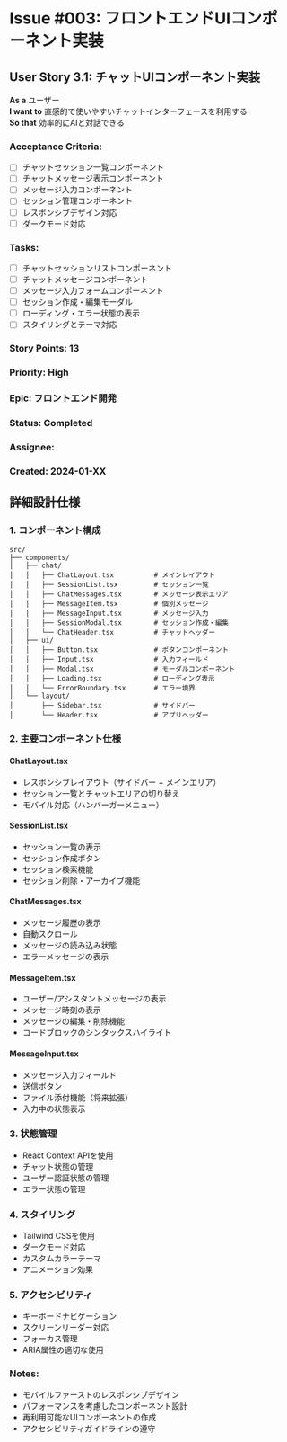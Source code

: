 # Issue #003: フロントエンドUIコンポーネント実装

## User Story 3.1: チャットUIコンポーネント実装

**As a** ユーザー  
**I want to** 直感的で使いやすいチャットインターフェースを利用する  
**So that** 効率的にAIと対話できる

### Acceptance Criteria:
- [ ] チャットセッション一覧コンポーネント
- [ ] チャットメッセージ表示コンポーネント
- [ ] メッセージ入力コンポーネント
- [ ] セッション管理コンポーネント
- [ ] レスポンシブデザイン対応
- [ ] ダークモード対応

### Tasks:
- [ ] チャットセッションリストコンポーネント
- [ ] チャットメッセージコンポーネント
- [ ] メッセージ入力フォームコンポーネント
- [ ] セッション作成・編集モーダル
- [ ] ローディング・エラー状態の表示
- [ ] スタイリングとテーマ対応

### Story Points: 13
### Priority: High
### Epic: フロントエンド開発
### Status: Completed
### Assignee: 
### Created: 2024-01-XX

## 詳細設計仕様

### 1. コンポーネント構成
```
src/
├── components/
│   ├── chat/
│   │   ├── ChatLayout.tsx          # メインレイアウト
│   │   ├── SessionList.tsx         # セッション一覧
│   │   ├── ChatMessages.tsx        # メッセージ表示エリア
│   │   ├── MessageItem.tsx         # 個別メッセージ
│   │   ├── MessageInput.tsx        # メッセージ入力
│   │   ├── SessionModal.tsx        # セッション作成・編集
│   │   └── ChatHeader.tsx          # チャットヘッダー
│   ├── ui/
│   │   ├── Button.tsx              # ボタンコンポーネント
│   │   ├── Input.tsx               # 入力フィールド
│   │   ├── Modal.tsx               # モーダルコンポーネント
│   │   ├── Loading.tsx             # ローディング表示
│   │   └── ErrorBoundary.tsx       # エラー境界
│   └── layout/
│       ├── Sidebar.tsx             # サイドバー
│       └── Header.tsx              # アプリヘッダー
```

### 2. 主要コンポーネント仕様

#### ChatLayout.tsx
- レスポンシブレイアウト（サイドバー + メインエリア）
- セッション一覧とチャットエリアの切り替え
- モバイル対応（ハンバーガーメニュー）

#### SessionList.tsx
- セッション一覧の表示
- セッション作成ボタン
- セッション検索機能
- セッション削除・アーカイブ機能

#### ChatMessages.tsx
- メッセージ履歴の表示
- 自動スクロール
- メッセージの読み込み状態
- エラーメッセージの表示

#### MessageItem.tsx
- ユーザー/アシスタントメッセージの表示
- メッセージ時刻の表示
- メッセージの編集・削除機能
- コードブロックのシンタックスハイライト

#### MessageInput.tsx
- メッセージ入力フィールド
- 送信ボタン
- ファイル添付機能（将来拡張）
- 入力中の状態表示

### 3. 状態管理
- React Context APIを使用
- チャット状態の管理
- ユーザー認証状態の管理
- エラー状態の管理

### 4. スタイリング
- Tailwind CSSを使用
- ダークモード対応
- カスタムカラーテーマ
- アニメーション効果

### 5. アクセシビリティ
- キーボードナビゲーション
- スクリーンリーダー対応
- フォーカス管理
- ARIA属性の適切な使用

### Notes:
- モバイルファーストのレスポンシブデザイン
- パフォーマンスを考慮したコンポーネント設計
- 再利用可能なUIコンポーネントの作成
- アクセシビリティガイドラインの遵守
